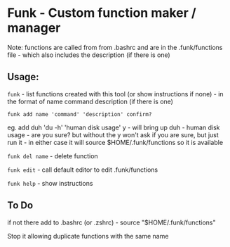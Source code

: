 # Funk - Custom function maker / manager

Note: functions are called from from .bashrc and are in the .funk/functions file - which also includes the description (if there is one)

## Usage: 

`funk` - list functions created with this tool (or show instructions if none) - in the format of name command description (if there is one)

`funk add name 'command' 'description' confirm?`

eg. add duh 'du -h' 'human disk usage' y - will bring up duh - human disk usage - are you sure? but without the y won't ask if you are sure, but just run it - in either case it will source $HOME/.funk/functions so it is available

`funk del name` - delete function

`funk edit` - call default editor to edit .funk/functions

`funk help` - show instructions

## To Do

if not there add to .bashrc (or .zshrc) -
source "$HOME/.funk/functions"

Stop it allowing duplicate functions with the same name

